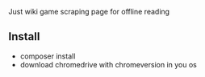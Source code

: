 Just wiki game scraping page for offline reading

## Install
- composer install
- download chromedrive with chromeversion in you os